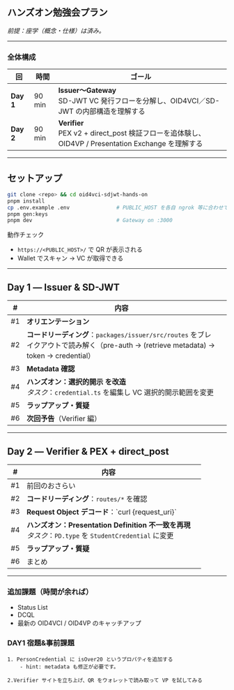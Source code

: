 ## ハンズオン勉強会プラン

_前提：座学（概念・仕様）は済み。_

---

### 全体構成

| 回        | 時間   | ゴール                                                                                                |
| --------- | ------ | ----------------------------------------------------------------------------------------------------- |
| **Day 1** | 90 min | **Issuer〜Gateway** <br>SD-JWT VC 発行フローを分解し、OID4VCI／SD-JWT の内部構造を理解する            |
| **Day 2** | 90 min | **Verifier** <br>PEX v2 + direct_post 検証フローを追体験し、OID4VP / Presentation Exchange を理解する |

---

## セットアップ

```bash
git clone <repo> && cd oid4vci-sdjwt-hands-on
pnpm install
cp .env.example .env               # PUBLIC_HOST を各自 ngrok 等に合わせて編集
pnpm gen:keys
pnpm dev                           # Gateway on :3000
```

動作チェック

- `https://<PUBLIC_HOST>/` で QR が表示される
- Wallet でスキャン → VC が取得できる

---

## Day 1 ― Issuer & SD-JWT

| #   | 内容                                                                                                                                   |     |
| --- | -------------------------------------------------------------------------------------------------------------------------------------- | --- |
| #1  | **オリエンテーション**                                                                                                                 |     |
| #2  | **コードリーディング**：`packages/issuer/src/routes` をブレイクアウトで読み解く（pre-auth → (retrieve metadata) → token → credential） |     |
| #3  | **Metadata 確認**                                                                                                                      |
| #4  | **ハンズオン：選択的開示 を改造**<br> _タスク_：`credential.ts` を編集し VC 選択的開示範囲を変更                                       |     |
| #5  | **ラップアップ・質疑**                                                                                                                 |     |
| #6  | **次回予告**（Verifier 編）                                                                                                            |     |

---

## Day 2 ― Verifier & PEX + direct_post

| #   | 内容                                                                                                       |     |
| --- | ---------------------------------------------------------------------------------------------------------- | --- |
| #1  | 前回のおさらい                                                                                             |
| #2  | **コードリーディング**：`routes/*` を確認                                                                  |
| #3  | **Request Object デコード**：\`curl {request_uri}`                                                         |
| #4  | **ハンズオン：Presentation Definition 不一致を再現**<br> _タスク_：`PD.type` を `StudentCredential` に変更 |     |
| #5  | **ラップアップ・質疑**                                                                                     |     |
| #6  | まとめ                                                                                                     |

---

### 追加課題（時間が余れば）

- Status List
- DCQL
- 最新の OID4VCI / OID4VP のキャッチアップ

### DAY1 宿題&事前課題

    1. PersonCredential に isOver20 というプロパティを追加する
        - hint: metadata も修正が必要です。

    2.Verifier サイトを立ち上げ、QR をウォレットで読み取って VP を試してみる

